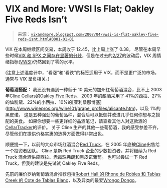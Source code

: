 <!--yml

category: 未分类

date: 2024-05-18 15:46:57

-->

# VIX and More: VWSI Is Flat; Oakley Five Reds Isn’t

> 来源：[`vixandmore.blogspot.com/2007/04/vwsi-is-flat-oakley-five-reds-isnt.html#0001-01-01`](http://vixandmore.blogspot.com/2007/04/vwsi-is-flat-oakley-five-reds-isnt.html#0001-01-01)

VIX 在本周继续区间交易，本周收于 12.45，比上周上涨了 0.38。 尽管在本周早些时候[VIX 和 SPX 之间存在显著的分歧](http://vixandmore.blogspot.com/2007/04/divergence-history-and-tells.html)，但是在过去的[2/27](http://vixandmore.blogspot.com/search/label/February%2027)的波动后，VIX 周情绪指标([VWSI](http://vixandmore.blogspot.com/search/label/VWSI))仍然回到了零的水平。

(注意上述温度计中，“看涨”和“看跌”的标签适用于 VIX，而不是更广泛的市场，通常与 VIX 呈负相关。)

**葡萄酒搭配：** 我还没有遇到一种低于 10 美元的加州红葡萄酒混合，比不上 2003 年[Cline Cellars](http://www.clinecellars.com/store/index.cfm?fuseaction=view&CFID=586162&CFTOKEN=61470030)的[Oakley Five Reds](http://www.clinecellars.com/store/index.cfm?fuseaction=productdetail&product_id=100)。 2003 年的酿酒采用了 41%的西拉、27%的仙粉黛、22%的小西拉、10%的[亚利桑那博塞] (http://www.winepros.org/wine101/grape_profiles/alicante.htm)，以及 1%的黑皮诺。 这是五种强劲的葡萄品种，混合后可以抵御并改进几乎任何你想与之搭配的美食。 如果你想要一些更详细的品酒笔记，请查看其他人对这款酒的[CellarTracker](http://www.cellartracker.com/list.asp?Table=Notes&szSearch=oakley+five+reds+2003)的评价。 关于 Cline 生产的其他一些葡萄酒，我的感受参差不齐，尽管他们在提供价格实惠的选择方面做得非常出色。

顺便提一下，以前的大众市场红酒混合[Red Truck](http://www.redtruckwine.com/main.asp)，在 2005 年底被[Cline](http://www.winespectator.com/Wine/Features/0,1197,3029,00.html)出售给一个投资者团队。 Cline 是新 Red Truck 企业的少数投资者，并将继续为 Red Truck 混合酒供应西拉、赤霞珠弗朗和黑皮诺葡萄。 也可以尝试一下 Red Truck，但我的建议是先试试 Oakley Five Reds。

先前的廉价罗纳葡萄酒混合推荐包括[Robert Hall 的 Rhone de Robles 和 Tablas Creek 的 Cote de Tablas Blanc](http://vixandmore.blogspot.com/2007/04/vwsi-at-0and-to-drink.htmlhttp:/vixandmore.blogspot.com/2007/04/vwsi-at-0and-to-drink.html)，以及异类的最爱[Wrongo Dongo](http://vixandmore.blogspot.com/2007/04/vwsi-at-zero-again.html)。
